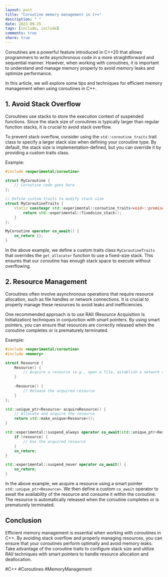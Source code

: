 ```yaml
---
layout: post
title: "Coroutine memory management in C++"
description: " "
date: 2023-09-25
tags: [include, include]
comments: true
share: true
---
```


Coroutines are a powerful feature introduced in C++20 that allows programmers to write asynchronous code in a more straightforward and sequential manner. However, when working with coroutines, it is important to understand and manage memory properly to avoid memory leaks and optimize performance. 

In this article, we will explore some tips and techniques for efficient memory management when using coroutines in C++.

## 1. Avoid Stack Overflow

Coroutines use stacks to store the execution context of suspended functions. Since the stack size of coroutines is typically larger than regular function stacks, it is crucial to avoid stack overflow.

To prevent stack overflow, consider using the `std::coroutine_traits` trait class to specify a larger stack size when defining your coroutine type. By default, the stack size is implementation-defined, but you can override it by providing a custom traits class.

Example:
```cpp
#include <experimental/coroutine>

struct MyCoroutine {
    // Coroutine code goes here
};

// Define custom traits to modify stack size
struct MyCoroutineTraits {
    static constexpr std::experimental::coroutine_traits<void>::promise_type::allocator_type get_allocator() {
        return std::experimental::fixedsize_stack();
    }
};

MyCoroutine operator co_await() {
    co_return {};
}
```
In the above example, we define a custom traits class `MyCoroutineTraits` that overrides the `get_allocator` function to use a fixed-size stack. This ensures that our coroutine has enough stack space to execute without overflowing.

## 2. Resource Management

Coroutines often involve asynchronous operations that require resource allocation, such as file handles or network connections. It is crucial to properly manage these resources to avoid leaks and inefficiencies.

One recommended approach is to use RAII (Resource Acquisition Is Initialization) techniques in conjunction with smart pointers. By using smart pointers, you can ensure that resources are correctly released when the coroutine completes or is prematurely terminated.

Example:
```cpp
#include <experimental/coroutine>
#include <memory>

struct Resource {
    Resource() {
        // Acquire a resource (e.g., open a file, establish a network connection)
    }
    
    ~Resource() {
        // Release the acquired resource
    }
};

std::unique_ptr<Resource> acquireResource() {
    // Allocate and acquire the resource
    return std::make_unique<Resource>();
}

std::experimental::suspend_always operator co_await(std::unique_ptr<Resource>& resource) {
    if (resource) {
        // Use the acquired resource
    }
    co_return;
}

std::experimental::suspend_never operator co_await() {
    co_return;
}
```
In the above example, we acquire a resource using a smart pointer `std::unique_ptr<Resource>`. We then define a custom `co_await` operator to await the availability of the resource and consume it within the coroutine. The resource is automatically released when the coroutine completes or is prematurely terminated.

## Conclusion

Efficient memory management is essential when working with coroutines in C++. By avoiding stack overflow and properly managing resources, you can ensure that your coroutines perform optimally and avoid memory leaks. Take advantage of the coroutine traits to configure stack size and utilize RAII techniques with smart pointers to handle resource allocation and deallocation.

#C++ #Coroutines #MemoryManagement